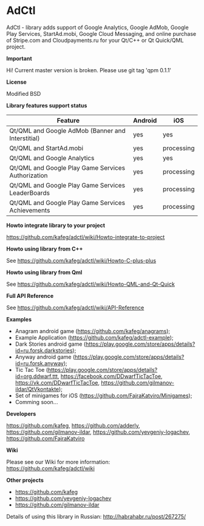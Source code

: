 # AdCtl
AdCtl - library adds support of Google Analytics, Google AdMob, Google Play Services, StartAd.mobi, Google Cloud Messaging, and online purchase of Stripe.com and Cloudpayments.ru for your Qt/C++ or Qt Quick/QML project.

**Important**

Hi! Current master version is broken. Please use git tag 'qpm 0.1.1'

**License**

Modified BSD

**Library features support status**

Feature | Android  | iOS
--------|----------|-----
Qt/QML and Google AdMob (Banner and Interstitial) | yes | yes
Qt/QML and StartAd.mobi | yes | processing
Qt/QML and Google Analytics | yes | yes
Qt/QML and Google Play Game Services Authorization | yes | processing
Qt/QML and Google Play Game Services LeaderBoards | yes | processing
Qt/QML and Google Play Game Services Achievements | yes | processing

**Howto integrate library to your project**

https://github.com/kafeg/adctl/wiki/Howto-integrate-to-project

**Howto using library from C++**

See https://github.com/kafeg/adctl/wiki/Howto-C-plus-plus

**Howto using library from Qml**

See https://github.com/kafeg/adctl/wiki/Howto-QML-and-Qt-Quick

**Full API Reference**

See https://github.com/kafeg/adctl/wiki/API-Reference

**Examples**
- Anagram android game (https://github.com/kafeg/anagrams);
- Example Application (https://github.com/kafeg/adctl-example);
- Dark Stories android game (https://play.google.com/store/apps/details?id=ru.forsk.darkstories);
- Anyway android game (https://play.google.com/store/apps/details?id=ru.forsk.anyway);
- Tic Tac Toe (https://play.google.com/store/apps/details?id=org.ddwarf.ttt, https://facebook.com/DDwarfTicTacToe, https://vk.com/DDwarfTicTacToe, https://github.com/gilmanov-ildar/QtVkontakte);
- Set of minigames for iOS (https://github.com/FajraKatviro/Minigames);
- Comming soon...

**Developers**

https://github.com/kafeg, https://github.com/adderly, https://github.com/gilmanov-ildar, https://github.com/yevgeniy-logachev, https://github.com/FajraKatviro

**Wiki**

Please see our Wiki for more information: https://github.com/kafeg/adctl/wiki

**Other projects**
- https://github.com/kafeg
- https://github.com/yevgeniy-logachev
- https://github.com/gilmanov-ildar

Details of using this library in Russian: http://habrahabr.ru/post/267275/
